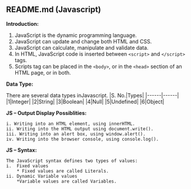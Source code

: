 ## README.md (Javascript)
**Introduction:**

 1. JavaScript is the dynamic programming language. 
 2. JavaScript can update and change both HTML and CSS.
 3. JavaScript can calculate, manipulate and validate data.
 4. In HTML, JavaScript code is inserted between `<script>` and `</script>` tags.
 5. Scripts tag can be placed in the `<body>`, or in the `<head>` section of an HTML page, or in both.

**Data Type:**

There are several data types inJavascript.
|S. No.|Types|
|------|------|
|1|Integer|
|2|String|
|3|Boolean|
|4|Null|
|5|Undefined|
|6|Object|


**JS – Output Display Possiblities:**


    i. Writing into an HTML element, using innerHTML.
    ii. Writing into the HTML output using document.write().
    iii. Writing into an alert box, using window.alert().
    iv. Writing into the browser console, using console.log().

__JS – Syntax:__

	The JavaScript syntax defines two types of values:
    i.  Fixed values 
        * Fixed values are called Literals.
    ii. Dynamic Variable values 
        *Variable values are called Variables.





    